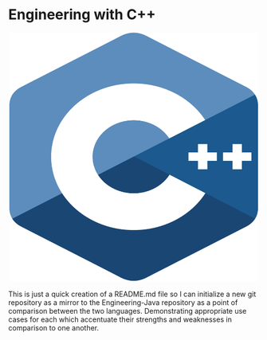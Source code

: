 # Engineering with C++

<p align="center">
   <img src="https://github.com/th1622EE/Data-Sets/blob/main/logos/cpp-logo-vector.svg" width="500" height="500" />
</p>

This is just a quick creation of a README.md file so I can initialize a new git repository as a mirror to the Engineering-Java repository as a point of comparison between the two languages. Demonstrating appropriate use cases for each which accentuate their strengths and weaknesses in comparison to one another.
